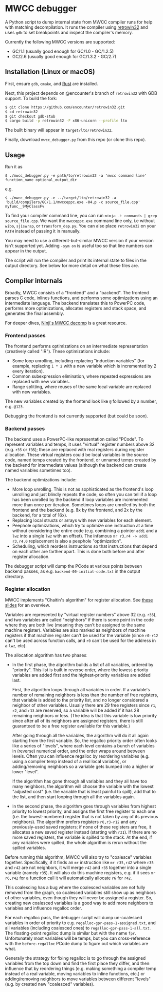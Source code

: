# MWCC debugger

A Python script to dump internal state from MWCC compiler runs for help with matching
decompilation. It runs the compiler using [retrowin32](https://github.com/evmar/retrowin32)
and uses `gdb` to set breakpoints and inspect the compiler's memory.

Currently the following MWCC versions are supported:
* GC/1.1 (usually good enough for GC/1.0 - GC/1.2.5)
* GC/2.6 (usually good enough for GC/1.3.2 - GC/2.7)

## Installation (Linux or macOS)

First, ensure `gdb`, `cmake`, and [Rust](https://rustup.rs/) are installed.

Next, this project depends on @encounter's branch of `retrowin32` with GDB support.
To build the fork:
```bash
$ git clone https://github.com/encounter/retrowin32.git
$ cd retrowin32
$ git checkout gdb-stub
$ cargo build -p retrowin32 -F x86-unicorn --profile lto
```
The built binary will appear in `target/lto/retrowin32`.

Finally, download `mwcc_debugger.py` from this repo (or clone this repo).

## Usage

Run it as
```
$ ./mwcc_debugger.py -e path/to/retrowin32 -a 'mwcc command line' function_name optional_output_dir
```
e.g.
```
$ ./mwcc_debugger.py -e ../target/lto/retrowin32 -a 'build/compilers/GC/1.1/mwcceppc.exe -O4,p -c source_file.cpp' myfunc__9MyClassFv
```

To find your compiler command line, you can run `ninja -t commands | grep source_file.cpp`.
We want the `mwcceppc.exe` command line only, i.e without `wibo`, `sjiswrap`, or
`transform_dep.py`. You can also place `retrowin32` on your `PATH` instead of passing it in manually.

You may need to use a different-but-similar MWCC version if your version isn't
supported yet. Adding `-sym on` is useful too so that line numbers can appear in
the output.

The script will run the compiler and print its internal state to files in the
output directory. See below for more detail on what these files are.

## Compiler internals

Broadly, MWCC consists of a "frontend" and a "backend". The frontend parses C
code, inlines functions, and performs some optimizations using an intermediate
language. The backend translates this to PowerPC code, performs more
optimizations, allocates registers and stack space, and generates the final
assembly.

For deeper dives, [Ninji's MWCC decomp](https://git.wuffs.org/MWCC/tree/?h=main)
is a great resource.

### Frontend passes

The frontend performs optimizations on an intermediate representation
(creatively called "IR"). These optimizations include:
* Some loop unrolling, including replacing "induction variables" (for example,
  replacing `i * 2` with a new variable which is incremented by 2 every
  iteration).
* Common subexpression elimination, where repeated expressions are replaced with new variables.
* Range splitting, where reuses of the same local variable are replaced with new variables.

The new variables created by the frontend look like `@` followed by a number, e.g. `@123`.

Debugging the frontend is not currently supported (but could be soon).

### Backend passes

The backend uses a PowerPC-like representation called "PCode". To represent
variables and temps, it uses "virtual" register numbers above 32 (e.g. `r35` or
`f35`); these are replaced with real registers during register allocation. These
virtual registers could be local variables in the source code, named temps
created by the frontend, or unnamed temps created by the backend for
intermediate values (although the backend can create named variables sometimes
too).

The backend optimizations include:
* More loop unrolling. This is not as sophisticated as the frontend's loop
  unrolling and just blindly repeats the code, so often you can tell if a loop
  has been unrolled by the backend if loop variables are incremented more than
  once per iteration. Sometimes loops are unrolled by both the frontend and the
  backend (e.g. 8x by the frontend, and 2x by the backend, for a total of 16x).
* Replacing local structs or arrays with new variables for each element.
* Peephole optimizations, which try to optimize one instruction at a time
  without considering the entire code (e.g. combining a pointer `addi` and a
  `lwz` into a single `lwz` with an offset). The infamous
  `mr r3,r4 -> addi r3,r4,0` replacement is also a peephole "optimization".
* Scheduling, which reorders instructions so that instructions that depend on
  each other are farther apart. This is done both before and after register
  allocation.

The debugger script will dump the PCode at various points between backend passes,
as e.g. `backend-00-initial-code.txt` in the output directory.

### Register allocation

MWCC implements "Chaitin's algorithm" for register allocation. See
[these slides](https://web.cecs.pdx.edu/~mperkows/temp/register-allocation.pdf) for
an overview.

Variables are represented by "virtual register numbers" above 32 (e.g. `r35`),
and two variables are called "neighbors" if there is some point in the code
where they are both live (meaning they can't be assigned to the same machine
register). Variables are also marked as neighbors of machine registers if that
machine register can't be used for the variable (since `r0-r12` can't be used
across function calls, and `r0` can't be used for the address in a `lwz`, etc).

The allocation algorithm has two phases:

* In the first phase, the algorithm builds a list of all variables, ordered by
  "priority". This list is built in reverse order, where the lowest-priority
  variables are added first and the highest-priority variables are added last.

  First, the algorithm loops through all variables in order. If a variable's
  number of remaining neighbors is less than the number of free registers, that
  variable is added to the priority list, and no longer considered a neighbor of
  other variables. Usually there are 29 free registers since `r1`, `r2`, and
  `r13` are reserved, so a variable will be added if it has 28 remaining
  neighbors or less. (The idea is that this variable is low priority since after
  all of its neighbors are assigned registers, there is still guaranteed to be a
  free register available for this variable.)

  After going through all the variables, the algorithm will do it all again
  starting from the first variable. So, the regalloc priority order often looks
  like a series of "levels", where each level contains a bunch of variables in
  (reverse) numerical order, and the order wraps around between levels. Often
  you can influence regalloc by reordering variables (e.g. using a compiler temp
  instead of a real local variable), or adding/removing neighbors so a variable
  gets bumped into a higher or lower "level".

  If the algorithm has gone through all variables and they all have too many
  neighbors, the algorithm will choose the variable with the lowest "adjusted
  cost" (i.e. the variable that is least painful to spill), add that to the
  list, and then start looping through all the variables again.

* In the second phase, the algorithm goes through variables from highest
  priority to lowest priority, and assigns the first free register to each one
  (i.e. the lowest-numbered register that is not taken by any of its previous
  neighbors). The algorithm prefers registers `r0,r3-r12` and any
  previously-used saved registers; if none of these registers are free, it
  allocates a new saved register instead (starting with `r31`). If there are no
  more saved registers, the variable is spilled to the stack. At the end, if any
  variables were spilled, the whole algorithm is rerun without the spilled
  variables.

Before running this algorithm, MWCC will also try to "coalesce" variables
together. Specifically, if it finds an `mr` instruction like `mr r35,r42` where
`r35` and `r42` are not neighbors, it will merge `r42` and `r35` together into a
single variable (namely `r35`). It will also do this machine registers, e.g. if
it sees `mr r6,r42` for a function call it will automatically allocate `r6` for
`r42`.

This coalescing has a bug where the coalesced variables are not fully removed
from the graph, so coalesced variables still show up as neighbors of other
variables, even though they will never be assigned a register. So, creating new
coalesced variables is a good way to add more neighbors to variables and
influence regalloc order.

For each regalloc pass, the debugger script will dump un-coalesced variables in
order of priority to e.g. `regalloc-gpr-pass-1-assigned.txt`, and all variables
(including coalesced ones) to `regalloc-gpr-pass-1-all.txt`. The floating-point
regalloc dump is similar but with the name `fpr`. Unfortunately most variables
will be temps, but you can cross-reference with the `before-regalloc` PCode dump
to figure out which variables are what.

Generally the strategy for fixing regalloc is to go through the assigned
variables from the top down and find the first place they differ, and then
influence that by reordering things (e.g. making something a compiler temp
instead of a real variable, moving variables to inline functions, etc.) or
adding/removing neighbors to move variables between different "levels" (e.g. by
created new "coalesced" variables).
